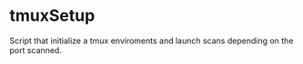# tmuxSetup
Script that initialize a tmux enviroments and launch scans depending on the port scanned.